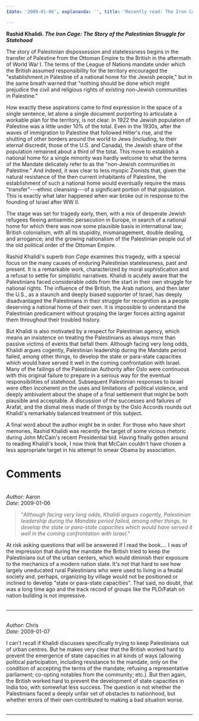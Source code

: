 ```yaml
---
{date: '2009-01-06', explananda: '', title: 'Recently read: The Iron Cage', tags: book_reviews}

---
```

<strong>Rashid Khalidi<em>.  The Iron Cage: The Story of the Palestinian Struggle for Statehood</em></strong>

The story of Palestinian dispossession and statelessness begins in the transfer of Palestine from the Ottoman Empire to the British in the aftermath of World War I.  The terms of the League of Nations mandate under which the British assumed responsibility for the territory encouraged the "establishment in Palestine of a national home for the Jewish people," but in the same breath warned that "nothing should be done which might prejudice the civil and religious rights of existing non-Jewish communities in Palestine."

How exactly these aspirations came to find expression in the space of a single sentence, let alone a single document purporting to articulate a workable plan for the territory, is not clear.  In 1922 the Jewish population of Palestine was a little under 10% of the total.  Even in the 1930s, after the waves of immigration to Palestine that followed Hitler's rise, and the shutting of other borders around the world to Jews (including, to their eternal discredit, those of the U.S. and Canada), the Jewish share of the population remained about a third of the total.  This move to establish a national home for a single minority was hardly welcome to what the terms of the Mandate delicately refer to as the "non-Jewish communities in Palestine."  And indeed, it was clear to less myopic Zionists that, given the natural resistance of the then current inhabitants of Palestine, the establishment of such a national home would eventually require the mass "transfer"---ethnic cleansing---of a significant portion of that population.  This is exactly what later happened when war broke out in response to the founding of Israel after WW II.

The stage was set for tragedy early, then, with a mix of desperate Jewish refugees fleeing antisemitic persecution in Europe, in search of a national home for which there was now some plausible basis in international law; British colonialism, with all its stupidity, mismanagement, double dealing, and arrogance; and the growing nationalism of the Palestinian people out of the old political order of the Ottoman Empire.

Rashid Khalidi's superb <em>Iron Cage</em> examines this tragedy, with a special focus on the many causes of enduring Palestinian statelessness, past and present.  It is a remarkable work, characterized by moral sophistication and a refusal to settle for simplistic narratives.  Khalidi is acutely aware that the Palestinians faced considerable odds from the start in their own struggle for national rights.  The influence of the British, the Arab nations, and then later the U.S., as a staunch and deeply biased supporter of Israel, has deeply disadvantaged the Palestinians in their struggle for recognition as a people deserving a national home of their own.  It is impossible to understand the Palestinian predicament without grasping the larger forces acting against them throughout their troubled history.

But Khalidi is also motivated by a respect for Palestinian agency, which means an insistence on treating the Palestinians as always more than passive victims of events that befall them.  Although facing very long odds, Khalidi argues cogently, Palestinian leadership during the Mandate period failed, among other things, to develop the state or para-state capacities which would have served it well in the coming confrontation with Israel.  Many of the failings of the Palestinian Authority after Oslo were continuous with this original failure to prepare in a serious way for the eventual responsibilities of statehood.  Subsequent Palestinian responses to Israel were often incoherent on the uses and limitations of political violence, and deeply ambivalent about the shape of a final settlement that might be both plausible and acceptable.  A discussion of the successes and failures of Arafat, and the dismal mess made of things by the Oslo Accords rounds out Khalidi's remarkably balanced treatment of this subject.

A final word about the author might be in order.  For those who have short memories, Rashid Khalidi was recently the target of some vicious rhetoric during John McCain's recent Presidential bid.  Having finally gotten around to reading Khalidi's book, I now think that McCain couldn't have chosen a less appropriate target in his attempt to smear Obama by association.


<h1>Comments</h1>


<br/>
<em>Author:</em> Aaron
<br/><em>Date:</em> 2009-01-06

<blockquote>"<em>Although facing very long odds, Khalidi argues cogently, Palestinian leadership during the Mandate period failed, among other things, to develop the state or para-state capacities which would have served it well in the coming confrontation with Israel.</em>"</blockquote>
At risk asking questions that will be answered if I read the book.... I was of the impression that during the mandate the British tried to keep the Palestinians out of the urban centers, which would diminish their exposure to the mechanics of a modern nation state. It's not that hard to see how largely uneducated rural Palestinians who were used to living in a feudal society and, perhaps, organizing by village would not be positioned or inclined to develop "state or para-state capacities". That said, no doubt, that was a long time ago and the track record of groups like the PLO/Fatah on nation building is not impressive.
<br/>
<br/>

*******************************************************************************



<br/>
<em>Author:</em> Chris
<br/><em>Date:</em> 2009-01-07

I can't recall if Khalidi discusses specifically trying to keep Palestinians out of urban centres.  But he makes very clear that the British worked hard to prevent the emergence of state capacities in all kinds of ways (allowing political participation, including resistance to the mandate, only on the condition of accepting the terms of the mandate; refusing a representative parliament; co-opting notables from the community; etc.).  But then again, the British worked hard to prevent the development of state capacities in India too, with somewhat less success.  The question is not whether the Palestinians faced a deeply unfair set of obstacles to nationhood, but whether errors of their own contributed to making a bad situation worse.
<br/>
<br/>

*******************************************************************************
